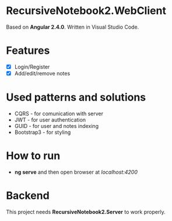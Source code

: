 # RecursiveNotebook2.WebClient

Based on **Angular 2.4.0**. Written in Visual Studio Code.

# Features

- [x] Login/Register 
- [x] Add/edit/remove notes

# Used patterns and solutions

- CQRS - for comunication with server
- JWT - for user authentication
- GUID - for user and notes indexing
- Bootstrap3 - for styling

# How to run

- **ng serve** and then open browser at *localhost:4200*

# Backend

This project needs **RecursiveNotebook2.Server** to work properly.


